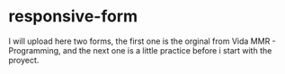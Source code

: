 # responsive-form
I will upload here two forms, the first one is the orginal from Vida MMR - Programming, and the next one is a little practice before i start with the proyect. 

